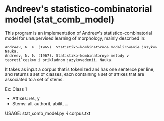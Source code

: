 # Andreev's statistico-combinatorial model (stat_comb_model)

This program is an implementation of Andreev's statistico-combinatorial
model for unsupervised learning of morphology, mainly described in:

	Andreev, N. D. (1965). Statistiko-kombinatornoe modelirovanie jazykov. Nauka.
	Andreev, N. D. (1967). Statistiko-kombinatornye metody v teoretiˇceskom i prikladnom jazykovedenii. Nauka.

It takes as input a corpus that is tokenized and has one sentence per
line, and returns a set of classes, each containing a set of affixes
that are associated to a set of stems.

Ex: Class 1
- Affixes: ies, y
- Stems: all, authorit, abilit, ...

USAGE: stat_comb_model.py -i corpus.txt
